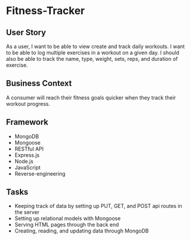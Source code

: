 # Fitness-Tracker

## User Story

As a user, I want to be able to view create and track daily workouts. I want to be able to log multiple exercises in a workout on a given day. I should also be able to track the name, type, weight, sets, reps, and duration of exercise.

## Business Context

A consumer will reach their fitness goals quicker when they track their workout progress.

## Framework
* MongoDB
* Mongoose
* RESTful API
* Express.js
* Node.js
* JavaScript
* Reverse-engineering

## Tasks
* Keeping track of data by setting up PUT, GET, and POST api routes in the server 
* Setting up relational models with Mongoose 
* Serving HTML pages through the back end
* Creating, reading, and updating data through MongoDB
